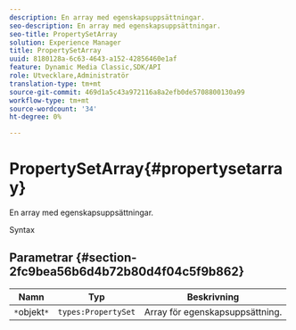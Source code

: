 ```yaml
---
description: En array med egenskapsuppsättningar.
seo-description: En array med egenskapsuppsättningar.
seo-title: PropertySetArray
solution: Experience Manager
title: PropertySetArray
uuid: 8180128a-6c63-4643-a152-42856460e1af
feature: Dynamic Media Classic,SDK/API
role: Utvecklare,Administratör
translation-type: tm+mt
source-git-commit: 469d1a5c43a972116a8a2efb0de5708800130a99
workflow-type: tm+mt
source-wordcount: '34'
ht-degree: 0%

---
```



# PropertySetArray{#propertysetarray}

En array med egenskapsuppsättningar.

Syntax

## Parametrar {#section-2fc9bea56b6d4b72b80d4f04c5f9b862}

| Namn | Typ | Beskrivning |
|---|---|---|
| `*`objekt`*` | `types:PropertySet` | Array för egenskapsuppsättning. |

